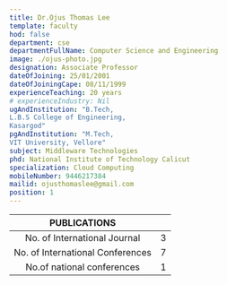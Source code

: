 ```yaml
---
title: Dr.Ojus Thomas Lee
template: faculty
hod: false
department: cse
departmentFullName: Computer Science and Engineering
image: ./ojus-photo.jpg
designation: Associate Professor
dateOfJoining: 25/01/2001
dateOfJoiningCape: 08/11/1999
experienceTeaching: 20 years
# experienceIndustry: Nil
ugAndInstitution: "B.Tech,
L.B.S College of Engineering,
Kasargod"
pgAndInstitution: "M.Tech,
VIT University, Vellore"
subject: Middleware Technologies
phd: National Institute of Technology Calicut
specialization: Cloud Computing
mobileNumber: 9446217384
mailid: ojusthomaslee@gmail.com
position: 1
---
```

|           PUBLICATIONS           |     |
| :------------------------------: | :-: |
|   No. of International Journal   |  3  |
| No. of International Conferences |  7  |
|    No.of national conferences    |  1  |
